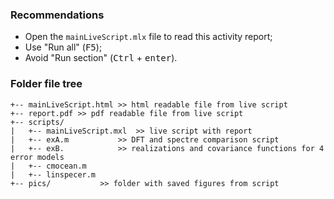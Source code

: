 ### Recommendations
- Open the `mainLiveScript.mlx` file to read this activity report;
- Use "Run all" (<kbd>F5</kbd>);
- Avoid "Run section" (<kbd>Ctrl</kbd> + <kbd>enter</kbd>).

### Folder file tree

```
+-- mainLiveScript.html >> html readable file from live script
+-- report.pdf >> pdf readable file from live script
+-- scripts/ 
|   +-- mainLiveScript.mxl 	>> live script with report
|   +-- exA.m 			>> DFT and spectre comparison script
|   +-- exB.			>> realizations and covariance functions for 4 error models
|   +-- cmocean.m
|   +-- linspecer.m
+-- pics/ 			>> folder with saved figures from script
```
